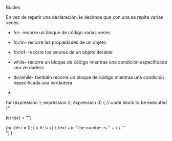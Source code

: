 Bucles

En vez de repetir una declaración, le decimos que con una se repita varias veces.

* for- recorre un bloque de código varias veces
* for/in- recorre las propiedades de un objeto
* for/of- recorre los valores de un objeto iterable
* while- recorre un bloque de código mientras una condición especificada sea verdadera
* do/while- también recorre un bloque de código mientras una condición especificada sea verdadera

*
for (expression 1; expression 2; expression 3) {
  // code block to be executed
}*

 let text = "";

*for* (let i = 0; i < 5; i++) {
  text += "The number is " + i + "<br>";
}